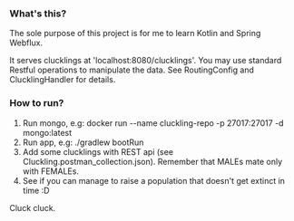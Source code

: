 ### What's this?

The sole purpose of this project is for me to learn Kotlin and Spring Webflux.

It serves clucklings at 'localhost:8080/clucklings'. You may use standard Restful operations
to manipulate the data. See RoutingConfig and ClucklingHandler for details.

### How to run?

1. Run mongo, e.g: docker run --name cluckling-repo -p 27017:27017 -d mongo:latest
2. Run app, e.g: ./gradlew bootRun
3. Add some clucklings with REST api (see Cluckling.postman_collection.json). Remember that MALEs mate only with FEMALEs.
4. See if you can manage to raise a population that doesn't get extinct in time :D

Cluck cluck.